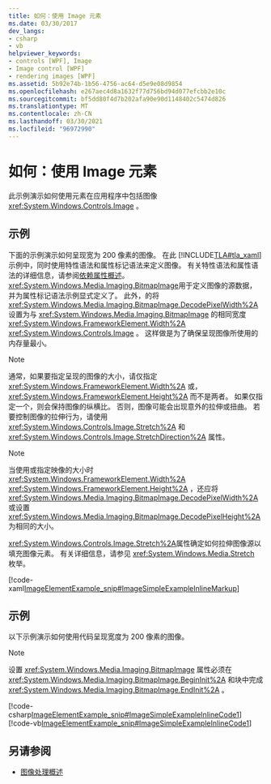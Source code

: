 ```yaml
---
title: 如何：使用 Image 元素
ms.date: 03/30/2017
dev_langs:
- csharp
- vb
helpviewer_keywords:
- controls [WPF], Image
- Image control [WPF]
- rendering images [WPF]
ms.assetid: 5b92e74b-1b56-4756-ac64-d5e9e08d9854
ms.openlocfilehash: e267aec4d8a1632f77d756bd94d077efcbb2e10c
ms.sourcegitcommit: bf5dd80f4d7b202afa90e90d1148402c5474d826
ms.translationtype: MT
ms.contentlocale: zh-CN
ms.lasthandoff: 03/30/2021
ms.locfileid: "96972990"
---
```

# <a name="how-to-use-the-image-element"></a>如何：使用 Image 元素
此示例演示如何使用元素在应用程序中包括图像 <xref:System.Windows.Controls.Image> 。  
  
## <a name="example"></a>示例  
 下面的示例演示如何呈现宽为 200 像素的图像。 在此 [!INCLUDE[TLA#tla_xaml](../../../includes/tlasharptla-xaml-md.md)] 示例中，同时使用特性语法和属性标记语法来定义图像。 有关特性语法和属性语法的详细信息，请参阅[依赖属性概述](../advanced/dependency-properties-overview.md)。 <xref:System.Windows.Media.Imaging.BitmapImage>用于定义图像的源数据，并为属性标记语法示例显式定义了。 此外，的将 <xref:System.Windows.Media.Imaging.BitmapImage.DecodePixelWidth%2A> 设置为与 <xref:System.Windows.Media.Imaging.BitmapImage> 的相同宽度 <xref:System.Windows.FrameworkElement.Width%2A> <xref:System.Windows.Controls.Image> 。 这样做是为了确保呈现图像所使用的内存量最小。  
  
> [!NOTE]
> 通常，如果要指定呈现的图像的大小，请仅指定 <xref:System.Windows.FrameworkElement.Width%2A> 或， <xref:System.Windows.FrameworkElement.Height%2A> 而不是两者。 如果仅指定一个，则会保持图像的纵横比。 否则，图像可能会出现意外的拉伸或扭曲。 若要控制图像的拉伸行为，请使用 <xref:System.Windows.Controls.Image.Stretch%2A> 和 <xref:System.Windows.Controls.Image.StretchDirection%2A> 属性。  
  
> [!NOTE]
> 当使用或指定映像的大小时 <xref:System.Windows.FrameworkElement.Width%2A> <xref:System.Windows.FrameworkElement.Height%2A> ，还应将 <xref:System.Windows.Media.Imaging.BitmapImage.DecodePixelWidth%2A> 或设置 <xref:System.Windows.Media.Imaging.BitmapImage.DecodePixelHeight%2A> 为相同的大小。  
  
 <xref:System.Windows.Controls.Image.Stretch%2A>属性确定如何拉伸图像源以填充图像元素。 有关详细信息，请参见 <xref:System.Windows.Media.Stretch> 枚举。  
  
 [!code-xaml[ImageElementExample_snip#ImageSimpleExampleInlineMarkup](~/samples/snippets/csharp/VS_Snippets_Wpf/ImageElementExample_snip/CSharp/ImageSimpleExample.xaml#imagesimpleexampleinlinemarkup)]  
  
## <a name="example"></a>示例  
 以下示例演示如何使用代码呈现宽度为 200 像素的图像。  
  
> [!NOTE]
> 设置 <xref:System.Windows.Media.Imaging.BitmapImage> 属性必须在 <xref:System.Windows.Media.Imaging.BitmapImage.BeginInit%2A> 和块中完成 <xref:System.Windows.Media.Imaging.BitmapImage.EndInit%2A> 。  
  
 [!code-csharp[ImageElementExample_snip#ImageSimpleExampleInlineCode1](~/samples/snippets/csharp/VS_Snippets_Wpf/ImageElementExample_snip/CSharp/ImageSimpleExample.xaml.cs#imagesimpleexampleinlinecode1)]
 [!code-vb[ImageElementExample_snip#ImageSimpleExampleInlineCode1](~/samples/snippets/visualbasic/VS_Snippets_Wpf/ImageElementExample_snip/VB/ImageSimpleExample.xaml.vb#imagesimpleexampleinlinecode1)]  
  
## <a name="see-also"></a>另请参阅

- [图像处理概述](../graphics-multimedia/imaging-overview.md)
